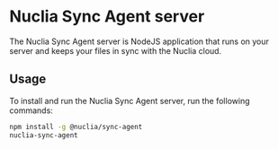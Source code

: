 # Nuclia Sync Agent server

The Nuclia Sync Agent server is NodeJS application that runs on your server and keeps your files in sync with the Nuclia cloud.

## Usage

To install and run the Nuclia Sync Agent server, run the following commands:

```bash
npm install -g @nuclia/sync-agent
nuclia-sync-agent
```
